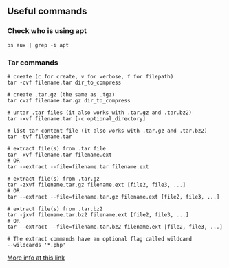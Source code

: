 ## Useful commands

### Check who is using apt
```
ps aux | grep -i apt
```

### Tar commands

```
# create (c for create, v for verbose, f for filepath)
tar -cvf filename.tar dir_to_compress

# create .tar.gz (the same as .tgz)
tar cvzf filename.tar.gz dir_to_compress

# untar .tar files (it also works with .tar.gz and .tar.bz2)
tar -xvf filename.tar [-c optional_directory]

# list tar content file (it also works with .tar.gz and .tar.bz2)
tar -tvf filename.tar

# extract file(s) from .tar file
tar -xvf filename.tar filename.ext
# OR
tar --extract --file=filename.tar filename.ext

# extract file(s) from .tar.gz
tar -zxvf filename.tar.gz filename.ext [file2, file3, ...]
# OR
tar --extract --file=filename.tar.gz filename.ext [file2, file3, ...]

# extract file(s) from .tar.bz2
tar -jxvf filename.tar.bz2 filename.ext [file2, file3, ...]
# OR
tar --extract --file=filename.tar.bz2 filename.ext [file2, file3, ...]

# The extract commands have an optional flag called wildcard
--wildcards '*.php'

```
[More info at this link](https://www.tecmint.com/18-tar-command-examples-in-linux/)
